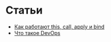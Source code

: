# Статьи

- [Как работают this, call, apply и bind](https://habr.com/ru/articles/701040/)
- [Что такое DevOps](https://aws.amazon.com/ru/devops/what-is-devops/)